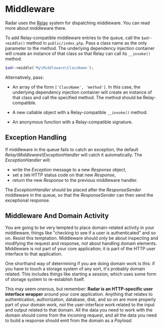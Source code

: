 # Middleware

Radar uses the [Relay](http://relayphp.com) system for dispatching middleware.
You can read more about middleware there.

To add Relay-compatible middleware entries to the queue, call the
`$adr->middle()` method in `public/index.php`. Pass a class name as the only
parameter to the method. The underlying dependency injection container will
create an instance of that class so that Relay can call its `__invoke()` method.

```php
$adr->middle('My\Middleware\ClassName');
```

Alternatively, pass:

- An array of the form `['ClassName', 'method']`. In this
case, the underlying dependency injection container will create an instance of
that class and call the specified method. The method should be Relay-compatible.

- A new callable object with a Relay-compatible `__invoke()` method.

- An anonymous function with a Relay-compatible signature.

## Exception Handling

If middleware in the queue fails to catch an exception, the default
_Relay\Middleware\ExceptionHandler_ will catch it automatically. The
_ExceptionHandler_ will:

- write the _Exception_ message to a new _Response_ object,
- set a `500` HTTP status code on that new _Response_,
- return the new _Response_ to the previous middleware handler.

The _ExceptionHandler_ should be placed after the _ResponseSender_ middleware in
the queue, so that the _ResponseSender_ can then send the exceptional response.

## Middleware And Domain Activity

You are going to be very tempted to place domain-related activity in your
middleware, things like "checking to see if a user is authenticated" and so on.
Resist this temptation. Middleware should only be about inspecting and modifying
the request and response, *not* about handling domain elements. Middleware is
not part of your core application; it is part of the HTTP user interface to that
application.

One shorthand way of determining if you are doing domain work is this: if you
have to touch a storage system of any sort, it's probably domain related. This
includes things like starting a session, which uses some form of storage system
to re-establish itself.

This may seem onerous, but remember: **Radar is an HTTP-specific user interface
wrapper** around your core application. Anything that relates to authentication,
authorization, database, disk, and so on are more properly part of your domain
work, *not* the user-interface work related to the input and output related to
that domain. All the data you need to work with the domain should come from the
incoming request, and all the data you need to build a response should emit from
the domain as a _Payload_.
